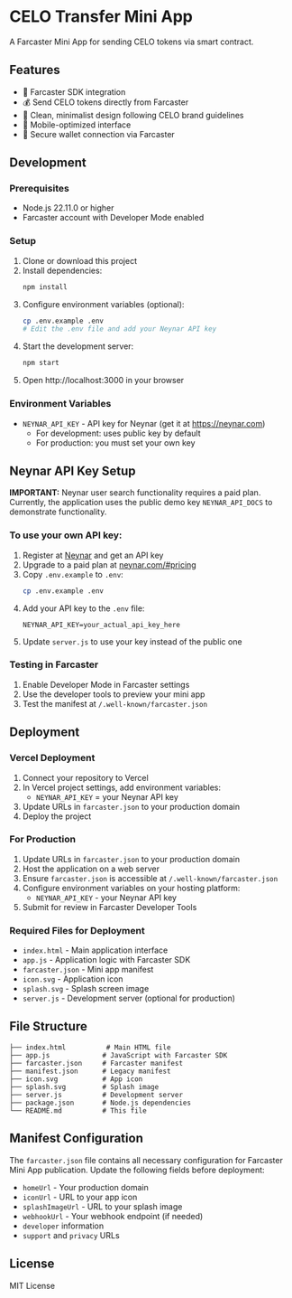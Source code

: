# CELO Transfer Mini App

A Farcaster Mini App for sending CELO tokens via smart contract.

## Features

- 🔗 Farcaster SDK integration
- 💰 Send CELO tokens directly from Farcaster
- 🎨 Clean, minimalist design following CELO brand guidelines
- 📱 Mobile-optimized interface
- 🔐 Secure wallet connection via Farcaster

## Development

### Prerequisites

- Node.js 22.11.0 or higher
- Farcaster account with Developer Mode enabled

### Setup

1. Clone or download this project
2. Install dependencies:
   ```bash
   npm install
   ```
3. Configure environment variables (optional):
   ```bash
   cp .env.example .env
   # Edit the .env file and add your Neynar API key
   ```
4. Start the development server:
   ```bash
   npm start
   ```
5. Open http://localhost:3000 in your browser

### Environment Variables

- `NEYNAR_API_KEY` - API key for Neynar (get it at https://neynar.com)
  - For development: uses public key by default
  - For production: you must set your own key

## Neynar API Key Setup

**IMPORTANT:** Neynar user search functionality requires a paid plan. Currently, the application uses the public demo key `NEYNAR_API_DOCS` to demonstrate functionality.

### To use your own API key:

1. Register at [Neynar](https://neynar.com) and get an API key
2. Upgrade to a paid plan at [neynar.com/#pricing](https://neynar.com/#pricing)
3. Copy `.env.example` to `.env`:
   ```bash
   cp .env.example .env
   ```
4. Add your API key to the `.env` file:
   ```
   NEYNAR_API_KEY=your_actual_api_key_here
   ```
5. Update `server.js` to use your key instead of the public one

### Testing in Farcaster

1. Enable Developer Mode in Farcaster settings
2. Use the developer tools to preview your mini app
3. Test the manifest at `/.well-known/farcaster.json`

## Deployment

### Vercel Deployment

1. Connect your repository to Vercel
2. In Vercel project settings, add environment variables:
   - `NEYNAR_API_KEY` = your Neynar API key
3. Update URLs in `farcaster.json` to your production domain
4. Deploy the project

### For Production

1. Update URLs in `farcaster.json` to your production domain
2. Host the application on a web server
3. Ensure `farcaster.json` is accessible at `/.well-known/farcaster.json`
4. Configure environment variables on your hosting platform:
   - `NEYNAR_API_KEY` - your Neynar API key
5. Submit for review in Farcaster Developer Tools

### Required Files for Deployment

- `index.html` - Main application interface
- `app.js` - Application logic with Farcaster SDK
- `farcaster.json` - Mini app manifest
- `icon.svg` - Application icon
- `splash.svg` - Splash screen image
- `server.js` - Development server (optional for production)

## File Structure

```
├── index.html          # Main HTML file
├── app.js             # JavaScript with Farcaster SDK
├── farcaster.json     # Farcaster manifest
├── manifest.json      # Legacy manifest
├── icon.svg           # App icon
├── splash.svg         # Splash image
├── server.js          # Development server
├── package.json       # Node.js dependencies
└── README.md          # This file
```

## Manifest Configuration

The `farcaster.json` file contains all necessary configuration for Farcaster Mini App publication. Update the following fields before deployment:

- `homeUrl` - Your production domain
- `iconUrl` - URL to your app icon
- `splashImageUrl` - URL to your splash image
- `webhookUrl` - Your webhook endpoint (if needed)
- `developer` information
- `support` and `privacy` URLs

## License

MIT License